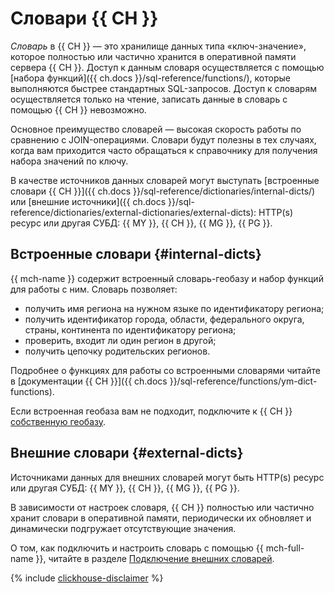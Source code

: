 # Словари {{ CH }}

_Словарь_ в {{ CH }} — это хранилище данных типа «ключ-значение», которое полностью или частично хранится в оперативной памяти сервера {{ CH }}.
Доступ к данным словаря осуществляется с помощью [набора функций]({{ ch.docs }}/sql-reference/functions/), которые выполняются быстрее стандартных SQL-запросов. Доступ к словарям осуществляется только на чтение, записать данные в словарь с помощью {{ CH }} невозможно. 

Основное преимущество словарей — высокая скорость работы по сравнению с JOIN-операциями. Словари будут полезны в тех случаях, когда вам приходится часто обращаться к справочнику для получения набора значений по ключу.

В качестве источников данных словарей могут выступать [встроенные словари {{ CH }}]({{ ch.docs }}/sql-reference/dictionaries/internal-dicts/) или [внешние источники]({{ ch.docs }}/sql-reference/dictionaries/external-dictionaries/external-dicts): HTTP(s) ресурс или другая СУБД: {{ MY }}, {{ CH }}, {{ MG }}, {{ PG }}.


## Встроенные словари {#internal-dicts}

{{ mch-name }} содержит встроенный словарь-геобазу и набор функций для работы с ним. Словарь позволяет:

* получить имя региона на нужном языке по идентификатору региона;
* получить идентификатор города, области, федерального округа, страны, континента по идентификатору региона;
* проверить, входит ли один регион в другой;
* получить цепочку родительских регионов.

Подробнее о функциях для работы со встроенными словарями читайте в [документации {{ CH }}]({{ ch.docs }}/sql-reference/functions/ym-dict-functions).

Если встроенная геобаза вам не подходит, подключите к {{ CH }} [собственную геобазу](../operations/geobase.md).


## Внешние словари {#external-dicts}

Источниками данных для внешних словарей могут быть HTTP(s) ресурс или другая СУБД: {{ MY }}, {{ CH }}, {{ MG }}, {{ PG }}.

В зависимости от настроек словаря, {{ CH }} полностью или частично хранит словари в оперативной памяти, периодически их обновляет и динамически подгружает отсутствующие значения.

О том, как подключить и настроить словарь с помощью {{ mch-full-name }}, читайте в разделе [Подключение внешних словарей](../operations/dictionaries.md).

{% include [clickhouse-disclaimer](../../_includes/clickhouse-disclaimer.md) %}
